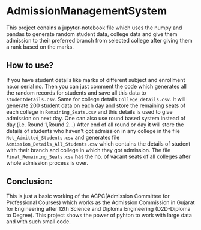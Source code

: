 # AdmissionManagementSystem
This project conains a jupyter-notebook file which uses the numpy and pandas to generate random student data, college data and give them admission to their preferred branch from selected college after giving them a rank based on the marks.

## How to use?
If you have student details like marks of different subject and enrollment no.or serial no. Then you can just comment the code which generates all the random records for students and save all this data to `studentdetails.csv`. Same for college details `College_details.csv`.
It will generate 200 student data on each day and store the remaining seats of each college in `Remaining_Seats.csv` and this details is used to give admission on next day.
One can also use round based system instead of day.(i.e. Round 1,Round 2...)
After end of all round or day it will store the details of students who haven't got admission in any college in the file `Not_Admitted_Students.csv` and generates file `Admission_Details_All_Students.csv` which contains the details of student with their branch and college in which they got admission.
The file `Final_Remaining_Seats.csv` has the no. of vacant seats of all colleges after whole admission process is over.

## Conclusion:
This is just a basic working of the ACPC(Admission Committee for Professional Courses) which works as the Admission Commission in Gujarat for Engineering after 12th Science and Diploma Engineering (D2D-Diploma to Degree). This project shows the power of pyhton to work with large data and with such small code.
